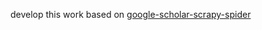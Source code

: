 develop this work based on [google-scholar-scrapy-spider](https://github.com/ian-kerins/google-scholar-scrapy-spider)
